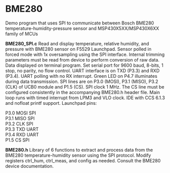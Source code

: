# BME280
Demo program that uses SPI to communicate between Bosch BME280 temperature-humidity-pressure sensor and MSP430X5XX/MSP430X6XX family of MCUs

<p><b>BME280_SPI.c</b>    Read and display temperature, relative humidity, and pressure with BME280 sensor on F5529 Launchpad.  
 Sensor polled in forced mode with 1x oversampling using the SPI interface. Internal trimming parameters must be
 read from device to perform conversion of raw data.  Data displayed on terminal program. 
Set serial port for 9600 baud, 8-bits, 1 stop, no parity, no flow control. UART interface is on TXD (P3.3) and RXD (P3.4). UART polling with no RX interrupt. Green LED on P4.7 illuminates during data transmission. SPI lines are on P3.0 (MOSI), P3.1 (MISO), P3.2 (CLK) of UCB0 module
and P1.5 (CS). SPI clock 1 MHz. The CS line must be configured consistently in the accompanying BME280.h header file. Main loop runs with timed interrupt from LPM3 and VLO clock. IDE with CCS 6.1.3 and nofloat printf support. Launchpad pins:
<p>P3.0  MOSI  SPI
<br>P3.1  MISO  SPI
<br>P3.2  CLK  SPI
<br>P3.3  TXD  UART
<br>P3.4  RXD  UART
<br>P1.5  CS  SPI
 
 <p><b>BME280.h</b>    Library of 6 functions to extract and process data from the BME280 temperature-humidity sensor using 
	the SPI protocol. Modify registers ctrl_hum, ctrl_meas, and config
 as needed.  Consult the BME280 device documentation.

